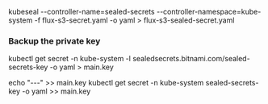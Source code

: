 kubeseal --controller-name=sealed-secrets --controller-namespace=kube-system  -f flux-s3-secret.yaml -o yaml > flux-s3-sealed-secret.yaml



### Backup the private key
kubectl get secret -n kube-system -l sealedsecrets.bitnami.com/sealed-secrets-key -o yaml > main.key

echo "---" >> main.key
kubectl get secret -n kube-system sealed-secrets-key -o yaml >> main.key